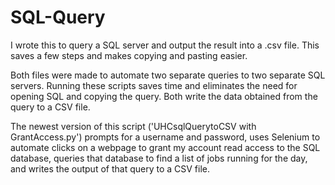 # SQL-Query
I wrote this to query a SQL server and output the result into a .csv file. This saves a few steps and makes copying and pasting easier.

Both files were made to automate two separate queries to two separate SQL servers. Running these scripts saves time and eliminates the need for opening SQL and copying the query.
Both write the data obtained from the query to a CSV file.

The newest version of this script ('UHCsqlQuerytoCSV with GrantAccess.py') prompts for a username and password, uses Selenium to automate clicks on a webpage to grant my account read access to the SQL database, queries that database to find a list of jobs running for the day, and writes the output of that query to a CSV file.

